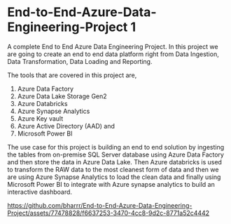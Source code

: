 # End-to-End-Azure-Data-Engineering-Project 1

A complete End to End Azure Data Engineering Project. In this project we are going to create an end to end data platform right from Data Ingestion, Data Transformation, Data Loading and Reporting. 

The tools that are covered in this project are,

1. Azure Data Factory
2. Azure Data Lake Storage Gen2
3. Azure Databricks
4. Azure Synapse Analytics
5. Azure Key vault
6. Azure Active Directory (AAD) and
7. Microsoft Power BI

The use case for this project is building an end to end solution by ingesting the tables from on-premise SQL Server database using Azure Data Factory and then store the data in Azure Data Lake. Then Azure databricks is used to transform the RAW data to the most cleanest form of data and then we are using Azure Synapse Analytics to load the clean data and finally using Microsoft Power BI to integrate with Azure synapse analytics to build an interactive dashboard. 


https://github.com/bharrr/End-to-End-Azure-Data-Engineering-Project/assets/77478828/f6637253-3470-4cc8-9d2c-8771a52c4442

